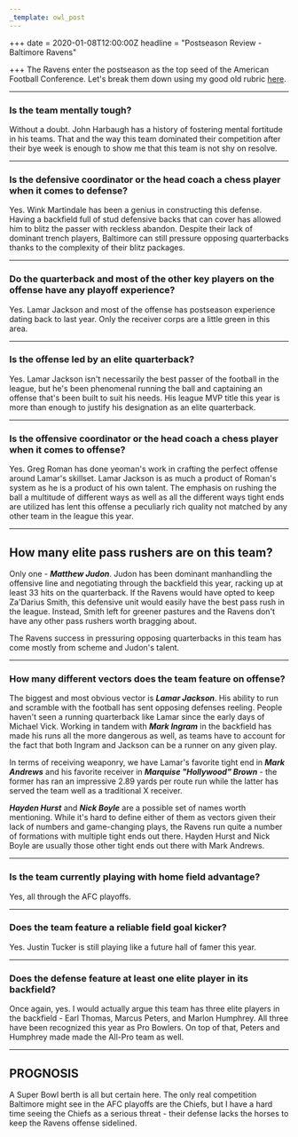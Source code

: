 ```yaml
---
_template: owl_post
---
```



+++
date = 2020-01-08T12:00:00Z
headline = "Postseason Review - Baltimore Ravens"

+++
The Ravens enter the postseason as the top seed of the American Football Conference. Let's break them down using my good old rubric [here](https://owlpicks.com/posts/postseason-review-team-assessment-rubric/ "Rubric").

***

### Is the team mentally tough?

Without a doubt. John Harbaugh has a history of fostering mental fortitude in his teams. That and the way this team dominated their competition after their bye week is enough to show me that this team is not shy on resolve. 

***

### Is the defensive coordinator or the head coach a chess player when it comes to defense?

Yes. Wink Martindale has been a genius in constructing this defense. Having a backfield full of stud defensive backs that can cover has allowed him to blitz the passer with reckless abandon. Despite their lack of dominant trench players, Baltimore can still pressure opposing quarterbacks thanks to the complexity of their blitz packages.  

***

### Do the quarterback and most of the other key players on the offense have any playoff experience?

Yes. Lamar Jackson and most of the offense has postseason experience dating back to last year. Only the receiver corps are a little green in this area. 

***

### Is the offense led by an elite quarterback?

Yes. Lamar Jackson isn't necessarily the best passer of the football in the league, but he's been phenomenal running the ball and captaining an offense that's been built to suit his needs. His league MVP title this year is more than enough to justify his designation as an elite quarterback.

***

### Is the offensive coordinator or the head coach a chess player when it comes to offense?

Yes. Greg Roman has done yeoman's work in crafting the perfect offense around Lamar's skillset. Lamar Jackson is as much a product of Roman's system as he is a product of his own talent. The emphasis on rushing the ball a multitude of different ways as well as all the different ways tight ends are utilized has lent this offense a peculiarly rich quality not matched by any other team in the league this year.

***

## How many elite pass rushers are on this team?

Only one - **_Matthew Judon_**. Judon has been dominant manhandling the offensive line and negotiating through the backfield this year, racking up at least 33 hits on the quarterback. If the Ravens would have opted to keep Za'Darius Smith, this defensive unit would easily have the best pass rush in the league. Instead, Smith left for greener pastures and the Ravens don't have any other pass rushers worth bragging about.

The Ravens success in pressuring opposing quarterbacks in this team has come mostly from scheme and Judon's talent.

***

### How many different vectors does the team feature on offense?

The biggest and most obvious vector is **_Lamar Jackson_**. His ability to run and scramble with the football has sent opposing defenses reeling. People haven't seen a running quarterback like Lamar since the early days of Michael Vick. Working in tandem with **_Mark Ingram_** in the backfield has made his runs all the more dangerous as well, as teams have to account for the fact that both Ingram and Jackson can be a runner on any given play.

In terms of receiving weaponry, we have Lamar's favorite tight end in **_Mark Andrews_** and his favorite receiver in **_Marquise "Hollywood" Brown_** - the former has ran an impressive 2.89 yards per route run while the latter has served the team well as a traditional X receiver.

**_Hayden Hurst_** and **_Nick Boyle_** are a possible set of names worth mentioning. While it's hard to define either of them as vectors given their lack of numbers and game-changing plays, the Ravens run quite a number of formations with multiple tight ends out there. Hayden Hurst and Nick Boyle are usually those other tight ends out there with Mark Andrews. 

***

### Is the team currently playing with home field advantage?

Yes, all through the AFC playoffs.

***

### Does the team feature a reliable field goal kicker?

Yes. Justin Tucker is still playing like a future hall of famer this year.

***

### Does the defense feature at least one elite player in its backfield?

Once again, yes. I would actually argue this team has three elite players in the backfield - Earl Thomas, Marcus Peters, and Marlon Humphrey. All three have been recognized this year as Pro Bowlers. On top of that, Peters and Humphrey made made the All-Pro team as well.

***

## PROGNOSIS

A Super Bowl berth is all but certain here. The only real competition Baltimore might see in the AFC playoffs are the Chiefs, but I have a hard time seeing the Chiefs as a serious threat - their defense lacks the horses to keep the Ravens offense sidelined.
